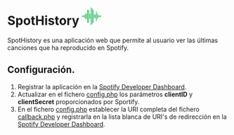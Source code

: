 # SpotHistory <img src="././images/SpotHistory.svg" height="40px">

SpotHistory es una aplicación web que permite al usuario ver las últimas canciones que ha reproducido en Spotify.


## Configuración.
1. Registrar la aplicación en la [Spotify Developer Dashboard](https://developer.spotify.com/dashboard/).
2. Actualizar en el fichero [config.php](./includes/config.php) los parámetros <b>clientID</b> y <b>clientSecret</b> proporcionados por Sportify.
3. En el fichero [config.php](./includes/config.php) establecer la URI completa del fichero [callback.php](./includes/auth/callback.php)  y registrarla en la lista blanca de URI's de redirección en la [Spotify Developer Dashboard](https://developer.spotify.com/dashboard/).
